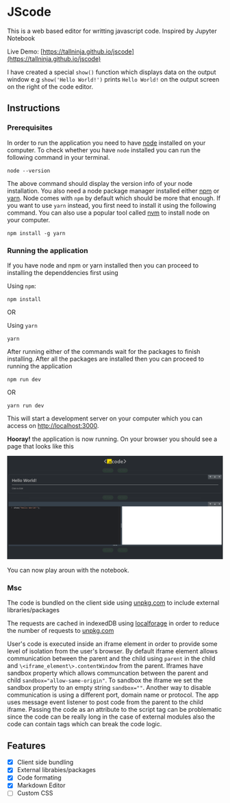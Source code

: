 # JScode

This is a web based editor for writting javascript code. Inspired by Jupyter Notebook

Live Demo: [https://tallninja.github.io/jscode](https://tallninja.github.io/jscode)

I have created a special `show()` function which displays data on the output window e.g `show('Hello World!')` prints `Hello World!` on the output screen on the right of the code editor.

## Instructions

### Prerequisites

In order to run the application you need to have [node](https://nodejs.org/en/) installed on your computer. To check whether you have `node` installed you can run the following command in your terminal.

```text
node --version
```

The above command should display the version info of your node installation. You also need a node package manager installed either [npm](https://www.google.com/search?q=npm) or [yarn](https://yarnpkg.com/cli/node). Node comes with `npm` by default which should be more that enough. If you want to use `yarn` instead, you first need to install it using the following command. You can also use a popular tool called [nvm](https://github.com/nvm-sh/nvm) to install node on your computer.

```text
npm install -g yarn
```

### Running the application

If you have node and npm or yarn installed then you can proceed to installing the dependdencies first using

Using `npm`:

```text
npm install
```
OR

Using `yarn`

```text
yarn
```

After running either of the commands wait for the packages to finish installing. After all the packages are installed then you can proceed to running the application

```text
npm run dev
```

OR

```text
yarn run dev
```

This will start a development server on your computer which you can access on [http://localhost:3000](http://localhost:3000).

**Hooray!** the application is now running. On your browser you should see a page that looks like this

![home page](images/jscode1.png)

You can now play aroun with the notebook.

### Msc

The code is bundled on the client side using [unpkg.com](https://unpkg.com) to include external libraries/packages

The requests are cached in indexedDB using [localforage](https://www.npmjs.com/package/localforage) in order to reduce the number of requests to [unpkg.com](https://unpkg.com)

User's code is executed inside an iframe element in order to provide some level of isolation from the user's browser. By default iframe element allows communication between the parent and the child using `parent` in the child and `\<iframe_element\>.contentWindow` from the parent.
Iframes have sandbox property which allows communcation between the parent and child `sandbox="allow-same-origin"`. To sandbox the iframe we set the sandbox property to an empty string `sandbox=""`.
Another way to disable communication is using a different port, domain name or protocol.
The app uses message event listener to post code from the parent to the child iframe. Passing the code as an attribute to the script tag can be problematic since the code can be really long in the case of external modules also the code can contain tags which can break the code logic.

## Features

- [X] Client side bundling
- [X] External librabies/packages
- [X] Code formating
- [X] Markdown Editor
- [ ] Custom CSS